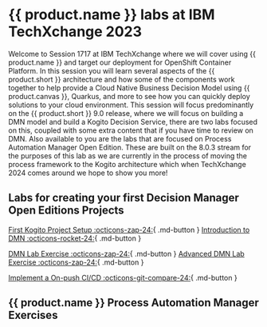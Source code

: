 # {{ product.name }} labs at IBM TechXchange 2023

Welcome to Session 1717 at IBM TechXchange where we will cover using {{ product.name }} and target our deployment for OpenShift Container Platform. In this session you will learn several aspects of the {{ product.short }} architecture and how some of the components work together to help provide a Cloud Native Business Decision Model using {{ product.canvas }}, Quarkus, and more to see how you can quickly deploy solutions to your cloud environment. This session will focus predominantly on the {{ product.short }} 9.0 release, where we will focus on building a DMN model and build a Kogito Decision Service, there are two labs focused on this, coupled with some extra content that if you have time to review on DMN. Also available to you are the labs that are focused on Process Automation Manager Open Edition. These are built on the 8.0.3 stream for the purposes of this lab as we are currently in the process of moving the process framework to the Kogito architecture which when TechXchange 2024 comes around we hope to show you more!

## Labs for creating your first Decision Manager Open Editions Projects

[First Kogito Project Setup :octicons-zap-24:](../01_getting_started/introduction.md){ .md-button }
[Introduction to DMN :octicons-rocket-24:](../03_dmn/introduction.md){ .md-button }

[DMN Lab Exercise :octicons-zap-24:](../03_dmn/intermediate-lab-intro.md){ .md-button }
[Advanced DMN Lab Exercise :octicons-zap-24:](../03_dmn/advanced-lab-intro.md){ .md-button }

[Implement a On-push CI/CD :octicons-git-compare-24:](../03c_CICD/introduction.md){ .md-button }

## {{  product.name }} Process Automation Manager Exercises

